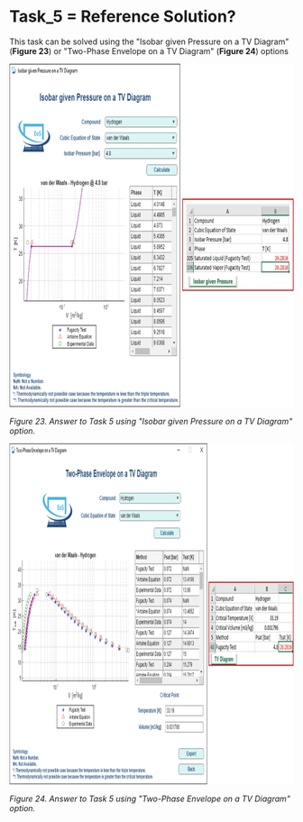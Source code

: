 # Task_5 = Reference Solution?

This task can be solved using the "Isobar given Pressure on a TV Diagram" (**Figure 23**) or "Two-Phase Envelope on a TV Diagram" (**Figure 24**) options

<img src="https://github.com/IMClick-Project/IQ/blob/main/Cubic%20Equations%20of%20State%20Simulator/MATLAB%20Grader/Assignment%202/Problem%202/Assessment%20and%20Code/T2-5-1.jpg" width="818" height="609">

*Figure 23. Answer to Task 5 using "Isobar given Pressure on a TV Diagram" option.*

<img src="https://github.com/IMClick-Project/IQ/blob/main/Cubic%20Equations%20of%20State%20Simulator/MATLAB%20Grader/Assignment%202/Problem%202/Assessment%20and%20Code/T2-5-2.jpg" width="965" height="605">

*Figure 24. Answer to Task 5 using "Two-Phase Envelope on a TV Diagram" option.*